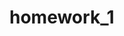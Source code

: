 # homework_1

<!-- HTML5 Semantic Rework for Horiseon -->

<!-- Search Engine Optimization importance -->

